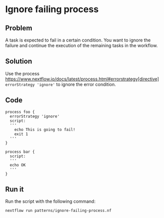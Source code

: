 # Ignore failing process 

## Problem 

A task is expected to fail in a certain condition. You want to ignore the failure and continue the execution of the remaining tasks in the workflow. 

## Solution

Use the process https://www.nextflow.io/docs/latest/process.html#errorstrategy[directive] `errorStrategy 'ignore'` to ignore the error condition. 


## Code 

    process foo {
      errorStrategy 'ignore'
      script:
      '''
        echo This is going to fail!
        exit 1
      '''
    }  

    process bar {
      script:
      '''
      echo OK
      '''
    }


## Run it 

Run the script with the following command: 

    nextflow run patterns/ignore-failing-process.nf 
